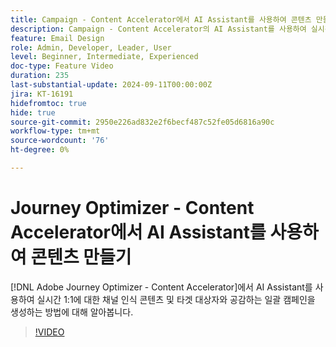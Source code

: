 ```yaml
---
title: Campaign - Content Accelerator에서 AI Assistant를 사용하여 콘텐츠 만들기
description: Campaign - Content Accelerator의 AI Assistant를 사용하여 실시간 1:1에 대한 채널 인식 콘텐츠 및 타겟 대상자와 공감하는 일괄 캠페인을 생성하는 방법에 대해 알아봅니다.
feature: Email Design
role: Admin, Developer, Leader, User
level: Beginner, Intermediate, Experienced
doc-type: Feature Video
duration: 235
last-substantial-update: 2024-09-11T00:00:00Z
jira: KT-16191
hidefromtoc: true
hide: true
source-git-commit: 2950e226ad832e2f6becf487c52fe05d6816a90c
workflow-type: tm+mt
source-wordcount: '76'
ht-degree: 0%

---
```



# Journey Optimizer - Content Accelerator에서 AI Assistant를 사용하여 콘텐츠 만들기

[!DNL Adobe Journey Optimizer - Content Accelerator]에서 AI Assistant를 사용하여 실시간 1:1에 대한 채널 인식 콘텐츠 및 타겟 대상자와 공감하는 일괄 캠페인을 생성하는 방법에 대해 알아봅니다.

>[!VIDEO](https://video.tv.adobe.com/v/3433552/?learn=on)
